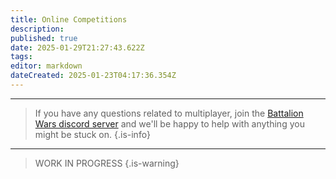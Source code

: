 ```yaml
---
title: Online Competitions
description: 
published: true
date: 2025-01-29T21:27:43.622Z
tags: 
editor: markdown
dateCreated: 2025-01-23T04:17:36.354Z
---
```


---

> If you have any questions related to multiplayer, join the [Battalion Wars discord server](https://discord.gg/aPvrTsDARJ)  and we'll be happy to help with anything you might be stuck on.
{.is-info}

---

> WORK IN PROGRESS
{.is-warning}



















